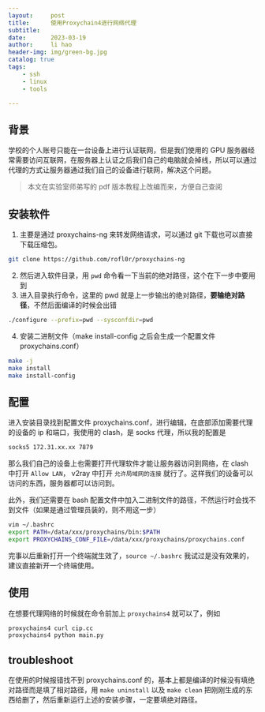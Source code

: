 ```yaml
---
layout:     post
title:      使用Proxychain4进行网络代理
subtitle:   
date:       2023-03-19
author:     li hao
header-img: img/green-bg.jpg
catalog: true
tags:
    - ssh
    - linux
    - tools

---
```


## 背景



学校的个人账号只能在一台设备上进行认证联网，但是我们使用的 GPU 服务器经常需要访问互联网，在服务器上认证之后我们自己的电脑就会掉线，所以可以通过代理的方式让服务器通过我们自己的设备进行联网，解决这个问题。

> 本文在实验室师弟写的 pdf 版本教程上改编而来，方便自己查阅



## 安装软件



1. 主要是通过 proxychains-ng 来转发网络请求，可以通过 git 下载也可以直接下载压缩包。

```bash
git clone https://github.com/rofl0r/proxychains-ng
```

2. 然后进入软件目录，用 `pwd` 命令看一下当前的绝对路径，这个在下一步中要用到
3. 进入目录执行命令，这里的 pwd 就是上一步输出的绝对路径，**要输绝对路径**，不然后面编译的时候会出错

```bash
./configure --prefix=pwd --sysconfdir=pwd
```

4. 安装二进制文件（make install-config 之后会生成一个配置文件 proxychains.conf）

```bash
make -j
make install
make install-config
```



## 配置



进入安装目录找到配置文件 proxychains.conf，进行编辑，在底部添加需要代理的设备的 ip 和端口，我使用的 clash，是 socks 代理，所以我的配置是

```bash
socks5 172.31.xx.xx 7879
```

那么我们自己的设备上也需要打开代理软件才能让服务器访问到网络，在 clash 中打开 `Allow LAN`， v2ray 中打开 `允许局域网的连接` 就行了。这样我们的设备可以访问的东西，服务器都可以访问到。



此外，我们还需要在 bash 配置文件中加入二进制文件的路径，不然运行时会找不到文件（如果是通过管理员装的，则不用这一步）

```bash
vim ~/.bashrc
export PATH=/data/xxx/proxychains/bin:$PATH 
export PROXYCHAINS_CONF_FILE=/data/xxx/proxychains/proxychains.conf
```

完事以后重新打开一个终端就生效了，`source ~/.bashrc` 我试过是没有效果的，建议直接新开一个终端使用。

## 使用



在想要代理网络的时候就在命令前加上 `proxychains4` 就可以了，例如

```bash
proxychains4 curl cip.cc 
proxychains4 python main.py
```

## troubleshoot



在使用的时候报错找不到 proxychains.conf 的，基本上都是编译的时候没有填绝对路径而是填了相对路径，用 `make uninstall` 以及 `make clean` 把刚刚生成的东西给删了，然后重新运行上述的安装步骤，一定要填绝对路径。